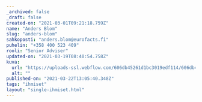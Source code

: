 ```yaml
---
_archived: false
_draft: false
created-on: "2021-03-01T09:21:18.759Z"
name: "Anders Blom"
slug: "anders-blom"
sahkoposti: "anders.blom@eurofacts.fi"
puhelin: "+358 400 523 409"
rooli: "Senior Adviser"
updated-on: "2021-03-19T08:40:54.758Z"
kuva:
  url: "https://uploads-ssl.webflow.com/606db45261d1bc3019edf114/606db45261d1bc2609edf123_kasvokuva_ab.200x300-piacontain.jpg"
  alt: ""
published-on: "2021-03-22T13:05:40.348Z"
tags: "ihmiset"
layout: "single-ihmiset.html"
---
```



